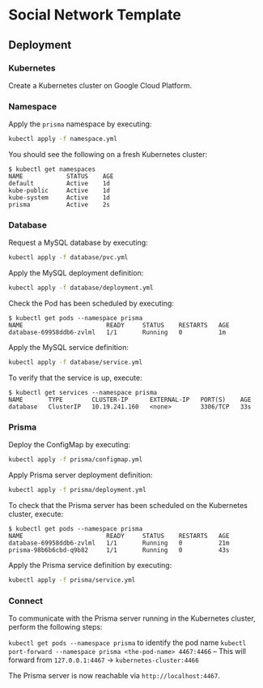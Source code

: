 # Social Network Template

## Deployment

### Kubernetes

Create a Kubernetes cluster on Google Cloud Platform.

### Namespace

Apply the `prisma` namespace by executing:

```bash
kubectl apply -f namespace.yml
```

You should see the following on a fresh Kubernetes cluster:

```console
$ kubectl get namespaces
NAME            STATUS    AGE
default         Active    1d
kube-public     Active    1d
kube-system     Active    1d
prisma          Active    2s
```

### Database

Request a MySQL database by executing:

```bash
kubectl apply -f database/pvc.yml
```

Apply the MySQL deployment definition:

```bash
kubectl apply -f database/deployment.yml
```

Check the Pod has been scheduled by executing:

```console
$ kubectl get pods --namespace prisma
NAME                       READY     STATUS    RESTARTS   AGE
database-69958ddb6-zvlml   1/1       Running   0          1m
```

Apply the MySQL service definition:

```bash
kubectl apply -f database/service.yml
```

To verify that the service is up, execute:

```console
$ kubectl get services --namespace prisma
NAME       TYPE        CLUSTER-IP      EXTERNAL-IP   PORT(S)    AGE
database   ClusterIP   10.19.241.160   <none>        3306/TCP   33s
```

### Prisma

Deploy the ConfigMap by executing:

```bash
kubectl apply -f prisma/configmap.yml
```

Apply Prisma server deployment definition:

```bash
kubectl apply -f prisma/deployment.yml
```

To check that the Prisma server has been scheduled on the Kubernetes cluster, execute:

```console
$ kubectl get pods --namespace prisma
NAME                       READY     STATUS    RESTARTS   AGE
database-69958ddb6-zvlml   1/1       Running   0          21m
prisma-98b6b6cbd-q9b82     1/1       Running   0          43s
```

Apply the Prisma service definition by executing:

```bash
kubectl apply -f prisma/service.yml
```

### Connect

To communicate with the Prisma server running in the Kubernetes cluster, perform the following steps:

`kubectl get pods --namespace prisma` to identify the pod name
`kubectl port-forward --namespace prisma <the-pod-name> 4467:4466` – This will forward from `127.0.0.1:4467` -> `kubernetes-cluster:4466`

The Prisma server is now reachable via `http://localhost:4467`.
